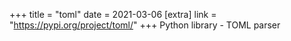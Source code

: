+++
title = "toml"
date = 2021-03-06
[extra]
link = "https://pypi.org/project/toml/"
+++
Python library - TOML parser

